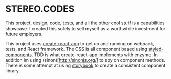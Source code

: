 # STEREO.CODES #

This project, design, code, tests, and all the other cool stuff is a capabilities showcase. I created this solely to sell myself as a worthwhile investment for future employers. 

This project uses [create-react-app](https://github.com/facebook/create-react-app) to get up and running on webpack, tests, and React framework. The CSS is all component based using [styled-components](https://github.com/styled-components/styled-components). TDD is what create-react-app implements with enzyme. In addition im using (sinon)[http://sinonjs.org/] to spy on component methods. There is some attempt at using [storybook](https://github.com/storybooks/storybook) to create a consistent component library. 